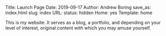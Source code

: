 Title: Launch Page
Date: 2019-09-17
Author: Andrew Boring
save_as: index.html
slug: index
URL:
status: hidden
Home: yes
Template: home

This is my website. It serves as a blog, a portfolio, and depending on your level of interest, original content with which you may amuse yourself.
